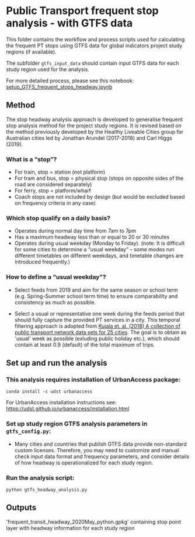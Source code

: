 # Public Transport frequent stop analysis - with GTFS data

This folder contains the workflow and process scripts used for calculating the frequent PT stops using GTFS data for global indicators project study regions (if available).

The subfolder `gtfs_input_data` should contain input GTFS data for each study region used for the analysis.  

For more detailed process, please see this notebook: [setup_GTFS_frequent_stops_headway.ipynb](https://github.com/shiqin-liu/global-indicators/blob/GTFS_analysis/process/GTFS_freq_stop/setup_GTFS_frequent_stops_headway.ipynb)

## Method

The stop headway analysis approach is developed to generalise frequent stop analysis method for the project study regions. It is revised based on the method previously developed by the Healthy Liveable Cities group for Australian cities led by Jonathan Arundel (2017-2018) and Carl Higgs (2019).  

### What is a “stop”?
- For train, stop = station (not platform)   
- For tram and bus, stop = physical stop (stops on opposite sides of the road are considered separately)  
- For ferry, stop = platform/wharf  
- Coach stops are not included by design (but would be excluded based on frequency criteria in any case)  

### Which stop qualify on a daily basis?
- Operates during normal day time from 7am to 7pm  
- Has a maximum headway less than or equal to 20 or 30 minutes  
- Operates during usual weekday (Monday to Friday). (note: It is difficult for some cities to determine a “usual weekday” – some modes run different timetables on different weekdays, and timetable changes are introduced frequently.)  

### How to define a “usual weekday”?
- Select feeds from 2019 and aim for the same season or school term (e.g. Spring-Summer school term time) to ensure comparability and consistency as much as possible.   

- Select a usual or representative one week during the feeds period that should fully capture the provided PT services in a city. This temporal filtering approach is adopted from [Kujala et. al. (2018) A collection of public transport network data sets for 25 cities](https://www.nature.com/articles/sdata201889#Sec21). The goal is to obtain as 'usual' week as possible (exluding public holiday etc.), which should contain at least 0.9 (default) of the total maximum of trips.   



## Set up and run the analysis

### This analysis requires installation of UrbanAccess package:  
```
conda install -c udst urbanaccess  
```
For UrbanAccess installation instructions see: https://udst.github.io/urbanaccess/installation.html  


### Set up study region GTFS analysis parameters in `gtfs_config.py`:   
- Many cities and countries that publish GTFS data provide non-standard custom licenses. Therefore, you may need to customize and manual check input data format and frequency parameters, and consider details of how headway is operationalized for each study region.

### Run the analysis script:
```
python gtfs_headway_analysis.py
```

## Outputs  

'frequent_transit_headway_2020May_python.gpkg' containing stop point layer with headway information for each study region
